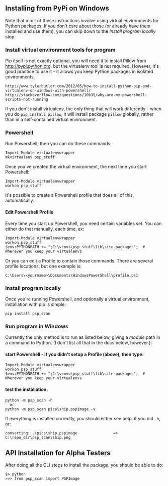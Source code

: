 ## Installing from PyPi on Windows
Note that most of these instructions involve using virtual environments for Python packages. If you
don't care about those (or already have them installed and use them), you can skip down to the
*Install program locally* step.

### Install virtual environment tools for program
Pip itself is not exactly optional, you will need it to install Pillow from http://pypi.python.org, but
the virtualenv tool is not required. However, it's good practice to use it - it allows you keep
Python packages in isolated environments.

    http://www.tylerbutler.com/2012/05/how-to-install-python-pip-and-virtualenv-on-windows-with-powershell/
    http://stackoverflow.com/questions/10635/why-are-my-powershell-scripts-not-running

If you don't install virtualenv, the only thing that will work differently - when you do `pip install pillow`,
it will install package `pillow` globally, rather than in a self-contained virtual environment.

### Powershell
Run Powershell, then you can do these commands:

    Import-Module virtualenvwrapper
    mkvirtualenv psp_stuff

Once you've created the virtual environment, the next time you start Powershell:

    Import-Module virtualenvwrapper
    workon psp_stuff

It's possible to create a Powershell profile that does all of this, automatically.

#### Edit Powershell Profile
Every time you start up Powershell, you need certain variables set. You can either do that manually, each time, ex:

    Import-Module virtualenvwrapper
    workon psp_stuff
    $env:PYTHONPATH += ";C:\venvs\psp_stuff\lib\site-packages";  # Wherever you keep your virtualenvs

Or you can edit a Profile to contain those commands. There are several profile locations, but one example is:

    C:\Users\<yourname>\Documents\WindowsPowerShell\profile.ps1

### Install program locally
Once you're running Powershell, and optionally a virtual environment, installation with pip is simple:

    pip install psp_scan

### Run program in Windows

Currently the only method is to run as listed below, giving a _module_ path in a
command to Python. (I don't list all that in the docs below, however.):

#### start Powershell - if you didn't setup a Profile (above), then type:

    Import-Module virtualenvwrapper
    workon psp_stuff
    $env:PYTHONPATH += ";C:\venvs\psp_stuff\lib\site-packages";  # Wherever you keep your virtualenvs

#### test the installation:

    python -m psp_scan -h
      or
    python -m psp_scan pics\ship.pspimage -v

If everything is installed correctly, you should either see help, if you did `-h`, or:

    converting: .\pics\ship.pspimage                => C:\repo_dir\psp_scan\ship.png

## API Installation for Alpha Testers
After doing all the CLI steps to install the package, you should be able to do:

    $> python
    >>> from psp_scan import PSPImage
